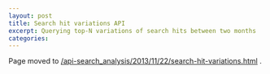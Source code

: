 ```yaml
---
layout: post
title: Search hit variations API
excerpt: Querying top-N variations of search hits between two months
categories:
---
```


Page moved to [/api-search_analysis/2013/11/22/search-hit-variations.html](/api-search_analysis/2013/11/22/search-hit-variations.html) .
